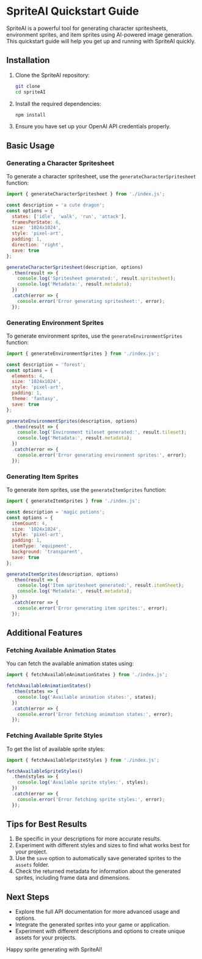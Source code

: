 # SpriteAI Quickstart Guide

SpriteAI is a powerful tool for generating character spritesheets, environment sprites, and item sprites using AI-powered image generation. This quickstart guide will help you get up and running with SpriteAI quickly.

## Installation

1. Clone the SpriteAI repository:
   ```bash
   git clone 
   cd spriteAI
   ```

2. Install the required dependencies:
   ```bash
   npm install
   ```

3. Ensure you have set up your OpenAI API credentials properly.

## Basic Usage

### Generating a Character Spritesheet

To generate a character spritesheet, use the `generateCharacterSpritesheet` function:

```javascript
import { generateCharacterSpritesheet } from './index.js';

const description = 'a cute dragon';
const options = {
  states: ['idle', 'walk', 'run', 'attack'],
  framesPerState: 6,
  size: '1024x1024',
  style: 'pixel-art',
  padding: 1,
  direction: 'right',
  save: true
};

generateCharacterSpritesheet(description, options)
  .then(result => {
    console.log('Spritesheet generated:', result.spritesheet);
    console.log('Metadata:', result.metadata);
  })
  .catch(error => {
    console.error('Error generating spritesheet:', error);
  });
```

### Generating Environment Sprites

To generate environment sprites, use the `generateEnvironmentSprites` function:

```javascript
import { generateEnvironmentSprites } from './index.js';

const description = 'forest';
const options = {
  elements: 4,
  size: '1024x1024',
  style: 'pixel-art',
  padding: 1,
  theme: 'fantasy',
  save: true
};

generateEnvironmentSprites(description, options)
  .then(result => {
    console.log('Environment tileset generated:', result.tileset);
    console.log('Metadata:', result.metadata);
  })
  .catch(error => {
    console.error('Error generating environment sprites:', error);
  });
```

### Generating Item Sprites

To generate item sprites, use the `generateItemSprites` function:

```javascript
import { generateItemSprites } from './index.js';

const description = 'magic potions';
const options = {
  itemCount: 4,
  size: '1024x1024',
  style: 'pixel-art',
  padding: 1,
  itemType: 'equipment',
  background: 'transparent',
  save: true
};

generateItemSprites(description, options)
  .then(result => {
    console.log('Item spritesheet generated:', result.itemSheet);
    console.log('Metadata:', result.metadata);
  })
  .catch(error => {
    console.error('Error generating item sprites:', error);
  });
```

## Additional Features

### Fetching Available Animation States

You can fetch the available animation states using:

```javascript
import { fetchAvailableAnimationStates } from './index.js';

fetchAvailableAnimationStates()
  .then(states => {
    console.log('Available animation states:', states);
  })
  .catch(error => {
    console.error('Error fetching animation states:', error);
  });
```

### Fetching Available Sprite Styles

To get the list of available sprite styles:

```javascript
import { fetchAvailableSpriteStyles } from './index.js';

fetchAvailableSpriteStyles()
  .then(styles => {
    console.log('Available sprite styles:', styles);
  })
  .catch(error => {
    console.error('Error fetching sprite styles:', error);
  });
```

## Tips for Best Results

1. Be specific in your descriptions for more accurate results.
2. Experiment with different styles and sizes to find what works best for your project.
3. Use the `save` option to automatically save generated sprites to the `assets` folder.
4. Check the returned metadata for information about the generated sprites, including frame data and dimensions.

## Next Steps

- Explore the full API documentation for more advanced usage and options.
- Integrate the generated sprites into your game or application.
- Experiment with different descriptions and options to create unique assets for your projects.

Happy sprite generating with SpriteAI!